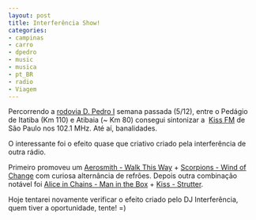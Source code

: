 ```yaml
---
layout: post
title: Interferência Show!
categories:
- campinas
- carro
- dpedro
- music
- musica
- pt_BR
- radio
- Viagem
---
```

Percorrendo a [rodovia D. Pedro I](http://www.dersa.sp.gov.br/rodovias/dompedro.asp) semana passada (5/12), entre o Pedágio de Itatiba (Km 110) e Atibaia (~ Km 80) consegui sintonizar a  [Kiss FM](http://www.kissfm.com.br/) de São Paulo nos 102.1 MHz. Até aí, banalidades.

O interessante foi o efeito quase que criativo criado pela interferência de outra rádio.

Primeiro promoveu um [Aerosmith - Walk This Way](http://en.wikipedia.org/wiki/Walk_this_way) + [Scorpions - Wind of Change](http://en.wikipedia.org/wiki/Wind_of_Change_(song)) com curiosa alternância de refrões. Depois outra combinação notável foi [Alice in Chains - Man in the Box](http://en.wikipedia.org/wiki/Man_in_the_Box) + [Kiss - Strutter](http://en.wikipedia.org/wiki/Strutter).

Hoje tentarei novamente verificar o efeito criado pelo DJ Interferência, quem tiver a oportunidade, tente! =)